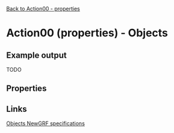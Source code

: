 [Back to Action00 - properties](../actions/action00.md)

# Action00 (properties) - Objects

## Example output

TODO

## Properties

## Links

[Objects NewGRF specifications](https://newgrf-specs.tt-wiki.net/wiki/Action0/Objects)         
